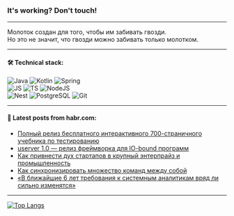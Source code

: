 ### It's working? Don't touch!

---
Молоток создан для того, чтобы им забивать гвозди. <br>
Но это не значит, что гвозди можно забивать только молотком.

---

#### 🛠️ Technical stack:

![Java](https://img.shields.io/badge/Java-informational?logo=Oracle&style=flat&logoColor=white&color=FF4500)
![Kotlin](https://img.shields.io/badge/Kotlin-informational?logo=Kotlin&style=flat&logoColor=white&color=774D97)
![Spring](https://img.shields.io/badge/SpringBoot-informational?logo=SpringBoot&style=flat&logoColor=white&color=6DB33F) <br>
![JS](https://img.shields.io/badge/JS-informational?logo=javaScript&style=flat&logoColor=black&color=F7Df1E)
![TS](https://img.shields.io/badge/TypeScript-informational?logo=typeScript&style=flat&logoColor=black&color=0667A8)
![NodeJS](https://img.shields.io/badge/NodeJS-informational?logo=node.js&style=flat&logoColor=white&color=70A760) <br>
![Nest](https://img.shields.io/badge/NestJS-informational?logo=NestJS&style=flat&logoColor=white&color=E0234E)
![PostgreSQL](https://img.shields.io/badge/PostgreSQL-informational?logo=PostgreSQL&style=flat&logoColor=white&color=DAA520)
![Git](https://img.shields.io/badge/Git-informational?logo=git&style=flat&logoColor=white&color=778899)

___

#### 💬 Latest posts from habr.com:

<!-- BLOG-POST-LIST:START -->
- [Полный релиз бесплатного интерактивного 700-страничного учебника по тестированию](https://habr.com/ru/articles/762532/?utm_source=habrahabr&utm_medium=rss&utm_campaign=762532)
- [userver 1.0 — релиз фреймворка для IO-bound программ](https://habr.com/ru/companies/yandex/articles/760244/?utm_source=habrahabr&utm_medium=rss&utm_campaign=760244)
- [Как привнести дух стартапов в крупный энтерпрайз и промышленность](https://habr.com/ru/companies/oleg-bunin/articles/762506/?utm_source=habrahabr&utm_medium=rss&utm_campaign=762506)
- [Как синхронизировать множество команд между собой](https://habr.com/ru/companies/tinkoff/articles/762478/?utm_source=habrahabr&utm_medium=rss&utm_campaign=762478)
- [«В ближайшие 6 лет требования к системным аналитикам вряд ли сильно изменятся»](https://habr.com/ru/companies/alfa/articles/762462/?utm_source=habrahabr&utm_medium=rss&utm_campaign=762462)
<!-- BLOG-POST-LIST:END -->

---
[![Top Langs](https://github-readme-stats-git-master-advtsetting-gmailcom.vercel.app/api/top-langs/?username=zloylis&langs_count=10&hide_title=false&title_color=e6edf3&size_weight=0.5&count_weight=0.5&layout=compact&hide_border=true&theme=dracula)](https://github.com/zloylis)

<!-- ![GitHub stats](https://github-readme-stats-git-master-advtsetting-gmailcom.vercel.app/api?username=zloylis&show_icons=true&hide_border=true&theme=dracula&hide_title=true&include_all_commits=true&count_private=true&hide=contribs&hide_rank=true) -->
